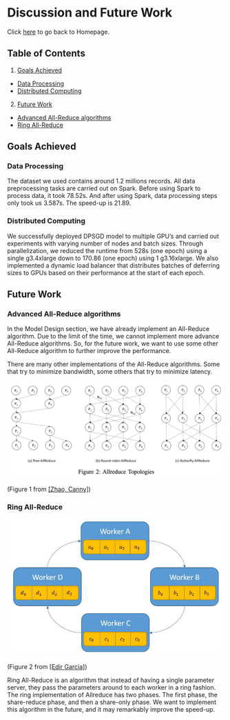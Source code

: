 # Discussion and Future Work

Click <a href="https://yanlitao.github.io/fastDP/">here</a> to go back to Homepage.

## Table of Contents
1. [Goals Achieved](#goals-achieved)
  * [Data Processing](#data-processing)
  * [Distributed Computing](#distributed-computing)
2. [Future Work](#future-work)
  * [Advanced All-Reduce algorithms](#advanced-all-reduce-algorithms)
  * [Ring All-Reduce](#ring-all-reduce)

## Goals Achieved

### Data Processing

The dataset we used contains around 1.2 millions records. All data preprocessing tasks are carried out on Spark. Before using Spark to process data, it took 78.52s. And after using Spark, data processing steps only took us 3.587s. The speed-up is 21.89.

### Distributed Computing

We successfully deployed DPSGD model to multiple GPU’s and carried out experiments with varying number of nodes and batch sizes. Through parallelization, we reduced the runtime from 528s (one epoch) using a single g3.4xlarge down to 170.86 (one epoch) using 1 g3.16xlarge. We also implemented a dynamic load balancer that distributes batches of deferring sizes to GPUs based on their performance at the start of each epoch. 

## Future Work

### Advanced All-Reduce algorithms

In the Model Design section, we have already implement an All-Reduce algorithm. Due to the limit of the time, we cannot implement more advance All-Reduce algorithms. So, for the future work, we want to use some other All-Reduce algorithm to further improve the performance. 

There are many other implementations of the All-Reduce algorithms. Some that try to minimize bandwidth, some others that try to minimize latency. 

![allreduce](allreduce.png) 

(Figure 1 from [[Zhao, Canny]](https://arxiv.org/abs/1312.3020))

### Ring All-Reduce

![Ring-allreduce](ring-allreduce.jpg) 

(Figure 2 from [[Edir Garcia]](https://towardsdatascience.com/visual-intuition-on-ring-allreduce-for-distributed-deep-learning-d1f34b4911da))

Ring All-Reduce is an algorithm that instead of having a single parameter server, they pass the parameters around to each worker in a ring fashion. The ring implementation of Allreduce has two phases. The first phase, the share-reduce phase, and then a share-only phase. We want to implement this algorithm in the future, and it may remarkably improve the speed-up.
